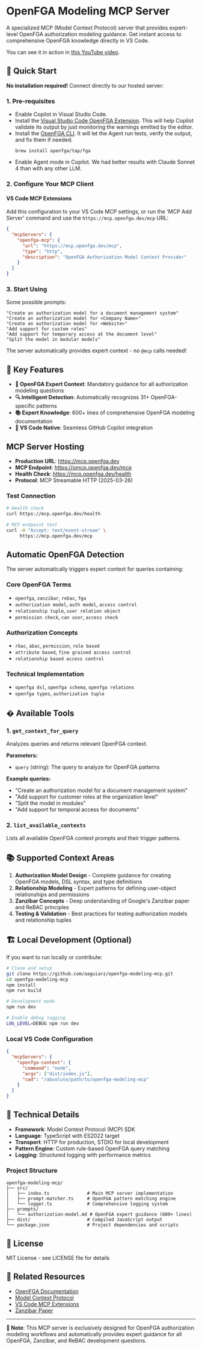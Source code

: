 # OpenFGA Modeling MCP Server

A specialized MCP (Model Context Protocol) server that provides expert-level OpenFGA authorization modeling guidance. Get instant access to comprehensive OpenFGA knowledge directly in VS Code.

You can see it in action in [this YouTube video](https://www.youtube.com/watch?v=JNBtf-1NrPM).

## 🚀 **Quick Start**

**No installation required!** Connect directly to our hosted server:

### 1. **Pre-requisites**

- Enable Copilot in Visual Studio Code.
- Install the [Visual Studio Code OpenFGA Extension](https://marketplace.visualstudio.com/items?itemName=openfga.openfga-vscode). This will help Copilot validate its output by just monitoring the warnings emitted by the editor.
- Install the [OpenFGA CLI](https://github.com/openfga/cli). It will let the Agent run tests, verify the output, and fix them if needed.
    ```
    brew install openfga/tap/fga
    ```
- Enable Agent mode in Copilot. We had better results with Claude Sonnet 4 than with any other LLM.

### 2. **Configure Your MCP Client**

#### VS Code MCP Extensions
Add this configuration to your VS Code MCP settings, or run the 'MCP Add Server' command and use the `https://mcp.openfga.dev/mcp` URL:

```json
{
  "mcpServers": {
    "openfga-mcp": {
      "url": "https://mcp.openfga.dev/mcp",
      "type": "http",
      "description": "OpenFGA Authorization Model Context Provider"
    }
  }
}
```

### 3. **Start Using**

Some possible prompts:

```
"Create an authorization model for a document management system"
"Create an authorization model for <Company Name>"
"Create an authorization model for <Website>"
"Add support for custom roles"
"Add support for temporary access at the document level"
"Split the model in modular models"
```

The server automatically provides expert context - no `@mcp` calls needed!

## 🎯 **Key Features**

- **🚨 OpenFGA Expert Context**: Mandatory guidance for all authorization modeling questions
- **🔍 Intelligent Detection**: Automatically recognizes 31+ OpenFGA-specific patterns
- **📚 Expert Knowledge**: 600+ lines of comprehensive OpenFGA modeling documentation
- **🔧 VS Code Native**: Seamless GitHub Copilot integration

## MCP Server Hosting

- **Production URL**: https://mcp.openfga.dev
- **MCP Endpoint**: https://omcp.openfga.dev/mcp
- **Health Check**: https://mcp.openfga.dev/health
- **Protocol**: MCP Streamable HTTP (2025-03-26)


### Test Connection
```bash
# Health check
curl https://mcp.openfga.dev/health

# MCP endpoint test
curl -H "Accept: text/event-stream" \
     https://mcp.openfga.dev/mcp
```

## **Automatic OpenFGA Detection**

The server automatically triggers expert context for queries containing:

### Core OpenFGA Terms
- `openfga`, `zanzibar`, `rebac`, `fga`
- `authorization model`, `auth model`, `access control`
- `relationship tuple`, `user relation object`
- `permission check`, `can user`, `access check`

### Authorization Concepts  
- `rbac`, `abac`, `permission`, `role based`
- `attribute based`, `fine grained access control`
- `relationship based access control`

### Technical Implementation
- `openfga dsl`, `openfga schema`, `openfga relations`
- `openfga types`, `authorization tuple`

## �️ **Available Tools**

### 1. `get_context_for_query`
Analyzes queries and returns relevant OpenFGA context.

**Parameters:**
- `query` (string): The query to analyze for OpenFGA patterns

**Example queries:**
- "Create an authorization model for a document management system"
- "Add support for customer roles at the organization level"
- "Split the model in modules"
- "Add support for temporal access for documents"

### 2. `list_available_contexts`
Lists all available OpenFGA context prompts and their trigger patterns.

## 📚 **Supported Context Areas**

1. **Authorization Model Design** - Complete guidance for creating OpenFGA models, DSL syntax, and type definitions
2. **Relationship Modeling** - Expert patterns for defining user-object relationships and permissions
3. **Zanzibar Concepts** - Deep understanding of Google's Zanzibar paper and ReBAC principles
4. **Testing & Validation** - Best practices for testing authorization models and relationship tuples

## 🏗️ **Local Development (Optional)**

If you want to run locally or contribute:

```bash
# Clone and setup
git clone https://github.com/aaguiarz/openfga-modeling-mcp.git
cd openfga-modeling-mcp
npm install
npm run build

# Development mode
npm run dev

# Enable debug logging
LOG_LEVEL=DEBUG npm run dev
```

### Local VS Code Configuration
```json
{
  "mcpServers": {
    "openfga-context": {
      "command": "node",
      "args": ["dist/index.js"],
      "cwd": "/absolute/path/to/openfga-modeling-mcp"
    }
  }
}
```

## 🔬 **Technical Details**

- **Framework**: Model Context Protocol (MCP) SDK
- **Language**: TypeScript with ES2022 target
- **Transport**: HTTP for production, STDIO for local development
- **Pattern Engine**: Custom rule-based OpenFGA query matching
- **Logging**: Structured logging with performance metrics

### Project Structure
```
openfga-modeling-mcp/
├── src/
│   ├── index.ts              # Main MCP server implementation
│   ├── prompt-matcher.ts     # OpenFGA pattern matching engine
│   └── logger.ts             # Comprehensive logging system
├── prompts/
│   └── authorization-model.md # OpenFGA expert guidance (600+ lines)
├── dist/                     # Compiled JavaScript output
└── package.json              # Project dependencies and scripts
```

## 📄 **License**

MIT License - see LICENSE file for details

## 🔗 **Related Resources**

- [OpenFGA Documentation](https://openfga.dev)
- [Model Context Protocol](https://modelcontextprotocol.io)
- [VS Code MCP Extensions](https://marketplace.visualstudio.com/search?term=mcp)
- [Zanzibar Paper](https://research.google/pubs/pub48190/)

---

**🚨 Note**: This MCP server is exclusively designed for OpenFGA authorization modeling workflows and automatically provides expert guidance for all OpenFGA, Zanzibar, and ReBAC development questions.
